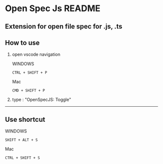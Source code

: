# Open Spec Js README

## Extension for open file spec for .js, .ts
## How to use
1. open vscode navigation

    WINDOWS
    ```
    CTRL + SHIFT + P
    ```
    
    Mac
    ```
    CMD + SHIFT + P
    ```

2. type : "OpenSpecJS: Toggle"


----

## Use shortcut

WINDOWS
```
SHIFT + ALT + S
```

Mac
```
CTRL + SHIFT + S
```
